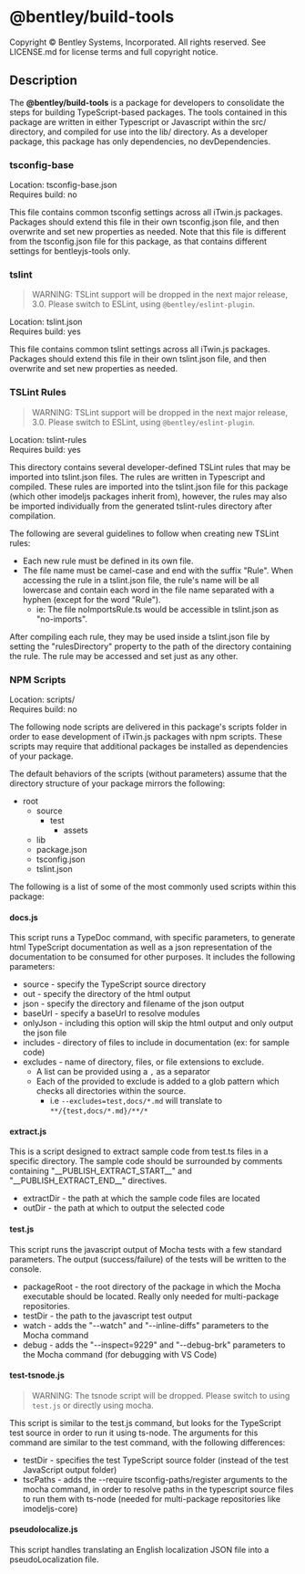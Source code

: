 # @bentley/build-tools

Copyright © Bentley Systems, Incorporated. All rights reserved. See LICENSE.md for license terms and full copyright notice.

## Description

The __@bentley/build-tools__ is a package for developers to consolidate the steps for building TypeScript-based packages. The tools contained in this package are written in either Typescript or Javascript within the src/ directory, and compiled for use into the lib/ directory. As a developer package, this package has only dependencies, no devDependencies.

### tsconfig-base

Location: tsconfig-base.json\
Requires build: no

This file contains common tsconfig settings across all iTwin.js packages. Packages should extend this file in their own tsconfig.json file, and then overwrite and set new properties as needed. Note that this file is different from the tsconfig.json file for this package, as that contains different settings for bentleyjs-tools only.

### tslint

> WARNING: TSLint support will be dropped in the next major release, 3.0. Please switch to ESLint, using `@bentley/eslint-plugin`.

Location: tslint.json\
Requires build: yes

This file contains common tslint settings across all iTwin.js packages. Packages should extend this file in their own tslint.json file, and then overwrite and set new properties as needed.

### TSLint Rules

> WARNING: TSLint support will be dropped in the next major release, 3.0. Please switch to ESLint, using `@bentley/eslint-plugin`.

Location: tslint-rules\
Requires build: yes

This directory contains several developer-defined TSLint rules that may be imported into tslint.json files. The rules are written in Typescript and compiled. These rules are imported into the tslint.json file for this package (which other imodeljs packages inherit from), however, the rules may also be imported individually from the generated tslint-rules directory after compilation.

The following are several guidelines to follow when creating new TSLint rules:

- Each new rule must be defined in its own file.
- The file name must be camel-case and end with the suffix "Rule". When accessing the rule in a tslint.json file, the rule's name will be all lowercase and contain each word in the file name separated with a hyphen (except for the word "Rule").
  - ie: The file noImportsRule.ts would be accessible in tslint.json as "no-imports".

After compiling each rule, they may be used inside a tslint.json file by setting the "rulesDirectory" property to the path of the directory containing the rule. The rule may be accessed and set just as any other.

### NPM Scripts

Location: scripts/\
Requires build: no

The following node scripts are delivered in this package's scripts folder in order to ease development of iTwin.js packages with npm scripts. These scripts may require that additional packages be installed as dependencies of your package.

The default behaviors of the scripts (without parameters) assume that the directory structure of your package mirrors the following:

- root
  - source
    - test
      - assets
  - lib
  - package.json
  - tsconfig.json
  - tslint.json

The following is a list of some of the most commonly used scripts within this package:

#### docs.js

This script runs a TypeDoc command, with specific parameters, to generate html TypeScript documentation as well as a json representation of the documentation to be consumed for other purposes. It includes the following parameters:

- source - specify the TypeScript source directory
- out - specify the directory of the html output
- json - specify the directory and filename of the json output
- baseUrl - specify a baseUrl to resolve modules
- onlyJson - including this option will skip the html output and only output the json file
- includes - directory of files to include in documentation (ex: for sample code)
- excludes - name of directory, files, or file extensions to exclude.
  - A list can be provided using a `,` as a separator
  - Each of the provided to exclude is added to a glob pattern which checks all directories within the source.
    - i.e `--excludes=test,docs/*.md` will translate to `**/{test,docs/*.md}/**/*`

#### extract.js

This is a script designed to extract sample code from test.ts files in a specific directory. The sample code should be surrounded by comments containing "\_\_PUBLISH_EXTRACT_START\_\_" and "\_\_PUBLISH_EXTRACT_END\_\_" directives.

- extractDir - the path at which the sample code files are located
- outDir - the path at which to output the selected code

#### test.js

This script runs the javascript output of Mocha tests with a few standard parameters. The output (success/failure) of the tests will be written to the console.

- packageRoot - the root directory of the package in which the Mocha executable should be located. Really only needed for multi-package repositories.
- testDir - the path to the javascript test output
- watch - adds the "--watch" and "--inline-diffs" parameters to the Mocha command
- debug - adds the "--inspect=9229" and "--debug-brk" parameters to the Mocha command (for debugging with VS Code)

#### test-tsnode.js

> WARNING: The tsnode script will be dropped.  Please switch to using `test.js` or directly using mocha.

This script is similar to the test.js command, but looks for the TypeScript test source in order to run it using ts-node. The arguments for this command are similar to the test command, with the following differences:

- testDir - specifies the test TypeScript source folder (instead of the test JavaScript output folder)
- tscPaths - adds the --require tsconfig-paths/register arguments to the mocha command, in order to resolve paths in the typescript source files to run them with ts-node (needed for multi-package repositories like imodeljs-core)

#### pseudolocalize.js

This script handles translating an English localization JSON file into a pseudoLocalization file.
